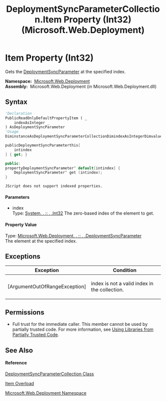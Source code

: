 ﻿---
title: DeploymentSyncParameterCollection.Item Property (Int32) (Microsoft.Web.Deployment)
TOCTitle: Item Property (Int32)
ms:assetid: P:Microsoft.Web.Deployment.DeploymentSyncParameterCollection.Item(System.Int32)
ms:mtpsurl: https://msdn.microsoft.com/en-us/library/microsoft.web.deployment.deploymentsyncparametercollection.item(v=VS.90)
ms:contentKeyID: 20209164
ms.date: 05/02/2012
mtps_version: v=VS.90
dev_langs:
- vb
- csharp
- c++
- jscript
api_location:
- Microsoft.Web.Deployment.dll
api_name:
- Microsoft.Web.Deployment.DeploymentSyncParameterCollection.get_Item
- Microsoft.Web.Deployment.DeploymentSyncParameterCollection.Item
api_type:
- Managed
topic_type:
- apiref
- kbSyntax
product_family_name: VS
ROBOTS: INDEX,FOLLOW
---

# Item Property (Int32)

Gets the [DeploymentSyncParameter](deploymentsyncparameter-class-microsoft-web-deployment.md) at the specified index.

**Namespace:**  [Microsoft.Web.Deployment](microsoft-web-deployment-namespace.md)  
**Assembly:**  Microsoft.Web.Deployment (in Microsoft.Web.Deployment.dll)

## Syntax

``` vb
'Declaration
PublicReadOnlyDefaultPropertyItem ( _
    indexAsInteger _
) AsDeploymentSyncParameter
'Usage
DiminstanceAsDeploymentSyncParameterCollectionDimindexAsIntegerDimvalueAsDeploymentSyncParametervalue = instance(index)
```

``` csharp
publicDeploymentSyncParameterthis[
    intindex
] { get; }
```

``` c++
public:
propertyDeploymentSyncParameter^ default[intindex] {
    DeploymentSyncParameter^ get (intindex);
}
```

``` jscript
JScript does not support indexed properties.
```

#### Parameters

  - index  
    Type: [System. . :: . .Int32](https://msdn.microsoft.com/en-us/library/td2s409d\(v=vs.90\))  
    The zero-based index of the element to get.  

#### Property Value

Type: [Microsoft.Web.Deployment. . :: . .DeploymentSyncParameter](deploymentsyncparameter-class-microsoft-web-deployment.md)  
The element at the specified index.  

## Exceptions

<table>
<colgroup>
<col style="width: 50%" />
<col style="width: 50%" />
</colgroup>
<thead>
<tr class="header">
<th>Exception</th>
<th>Condition</th>
</tr>
</thead>
<tbody>
<tr class="odd">
<td>[ArgumentOutOfRangeException]</td>
<td><p>index is not a valid index in the collection.</p></td>
</tr>
</tbody>
</table>


## Permissions

  - Full trust for the immediate caller. This member cannot be used by partially trusted code. For more information, see [Using Libraries from Partially Trusted Code](https://msdn.microsoft.com/en-us/library/8skskf63\(v=vs.90\)).

## See Also

#### Reference

[DeploymentSyncParameterCollection Class](deploymentsyncparametercollection-class-microsoft-web-deployment.md)

[Item Overload](deploymentsyncparametercollection-item-property-microsoft-web-deployment.md)

[Microsoft.Web.Deployment Namespace](microsoft-web-deployment-namespace.md)

